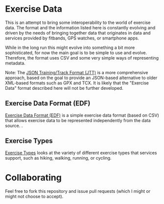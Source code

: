 # Exercise Data

This is an attempt to bring some interoperability to the world of exercise data. The format and the information listed here is constantly evolving and driven by the needs of bringing together data that originates in data and services provided by fitbands, GPS watches, or smartphone apps.

While in the long run this might evolve into something a bit more sophisticated, for now the main goal is to be simple to use and evolve. Therefore, the format uses CSV and some very simple ways of representing metadata.

Note: The [JSON Training/Track Format (JTT)](../../../JTT) is a more comprehensive approach, based on the goal to provide an JSON-based alternative to older XML-based formats such as GPX and TCX. It is likely that the "Exercise Data" format described here will not be further developed.


## Exercise Data Format (EDF)

[Exercise Data Format (EDF)](EDF) is a simple exercise data format (based on CSV) that allows exercise data to be represented independently from the data source.
.

## Exercise Types

[Exercise Types](types) looks at the variety of different exercise types that services support, such as hiking, walking, running, or cycling.


# Collaborating

Feel free to fork this repository and issue pull requests (which I might or might not choose to accept).